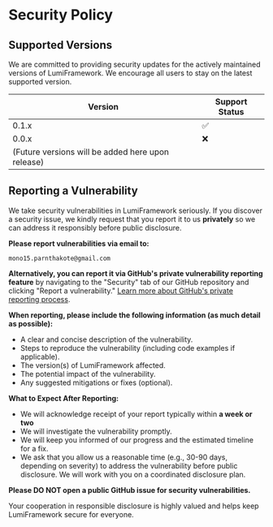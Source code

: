 # Security Policy

## Supported Versions

We are committed to providing security updates for the actively maintained versions of LumiFramework. We encourage all users to stay on the latest supported version.

| Version | Support Status     |
| ------- | ------------------ |
| 0.1.x   | :white_check_mark: |
| 0.0.x   | :x:                |
| (Future versions will be added here upon release)

## Reporting a Vulnerability

We take security vulnerabilities in LumiFramework seriously. If you discover a security issue, we kindly request that you report it to us **privately** so we can address it responsibly before public disclosure.

**Please report vulnerabilities via email to:**

`mono15.parnthakote@gmail.com`

**Alternatively, you can report it via GitHub's private vulnerability reporting feature** by navigating to the "Security" tab of our GitHub repository and clicking "Report a vulnerability." [Learn more about GitHub's private reporting process](https://docs.github.com/en/code-security/security-advisories/guidance-on-reporting-and-writing-information-about-vulnerabilities/privately-reporting-a-security-vulnerability).

**When reporting, please include the following information (as much detail as possible):**

* A clear and concise description of the vulnerability.
* Steps to reproduce the vulnerability (including code examples if applicable).
* The version(s) of LumiFramework affected.
* The potential impact of the vulnerability.
* Any suggested mitigations or fixes (optional).

**What to Expect After Reporting:**

* We will acknowledge receipt of your report typically within **a week or two**
* We will investigate the vulnerability promptly.
* We will keep you informed of our progress and the estimated timeline for a fix.
* We ask that you allow us a reasonable time (e.g., 30-90 days, depending on severity) to address the vulnerability before public disclosure. We will work with you on a coordinated disclosure plan.

**Please DO NOT open a public GitHub issue for security vulnerabilities.**

Your cooperation in responsible disclosure is highly valued and helps keep LumiFramework secure for everyone.
